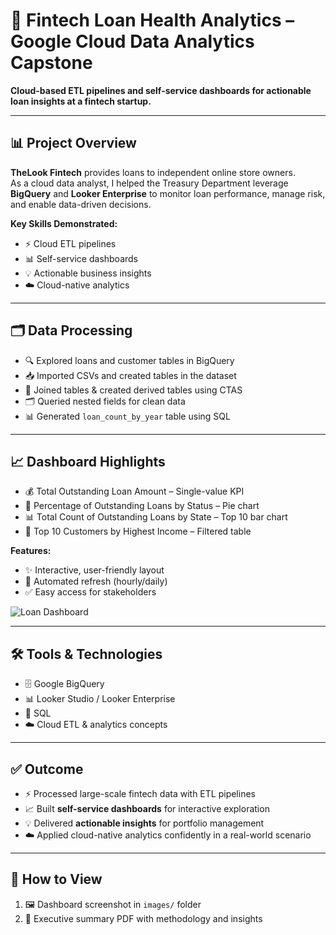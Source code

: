# 💼 Fintech Loan Health Analytics – Google Cloud Data Analytics Capstone

**Cloud-based ETL pipelines and self-service dashboards for actionable loan insights at a fintech startup.**

---

## 📊 Project Overview
**TheLook Fintech** provides loans to independent online store owners.  
As a cloud data analyst, I helped the Treasury Department leverage **BigQuery** and **Looker Enterprise** to monitor loan performance, manage risk, and enable data-driven decisions.

**Key Skills Demonstrated:**  
- ⚡ Cloud ETL pipelines  
- 📊 Self-service dashboards  
- 💡 Actionable business insights  
- ☁️ Cloud-native analytics  

---

## 🗂️ Data Processing
- 🔍 Explored loans and customer tables in BigQuery  
- 📥 Imported CSVs and created tables in the dataset  
- 🔗 Joined tables & created derived tables using CTAS  
- 🗂️ Queried nested fields for clean data  
- 📊 Generated `loan_count_by_year` table using SQL  

---

## 📈 Dashboard Highlights
- 💰 Total Outstanding Loan Amount – Single-value KPI  
- 🥧 Percentage of Outstanding Loans by Status – Pie chart  
- 📊 Total Count of Outstanding Loans by State – Top 10 bar chart  
- 👑 Top 10 Customers by Highest Income – Filtered table  

**Features:**  
- ✨ Interactive, user-friendly layout  
- 🔄 Automated refresh (hourly/daily)  
- ✅ Easy access for stakeholders  

![Loan Dashboard](images/loan_dashboard.png)

---

## 🛠️ Tools & Technologies
- 🗄️ Google BigQuery  
- 📊 Looker Studio / Looker Enterprise  
- 📝 SQL    
- ☁️ Cloud ETL & analytics concepts  

---

## ✅ Outcome
- ⚡ Processed large-scale fintech data with ETL pipelines  
- 📈 Built **self-service dashboards** for interactive exploration  
- 💡 Delivered **actionable insights** for portfolio management  
- ☁️ Applied cloud-native analytics confidently in a real-world scenario  

---

## 👀 How to View
1. 🖼️ Dashboard screenshot in `images/` folder  
2. 📄 Executive summary PDF with methodology and insights
